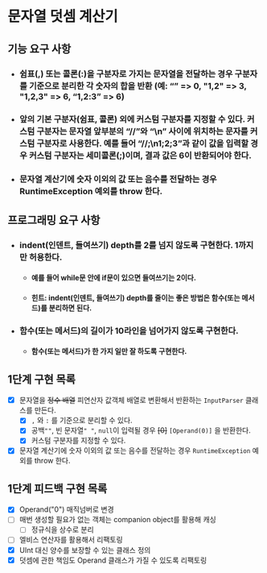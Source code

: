 # 문자열 덧셈 계산기

## 기능 요구 사항

- ### 쉼표(,) 또는 콜론(:)을 구분자로 가지는 문자열을 전달하는 경우 구분자를 기준으로 분리한 각 숫자의 합을 반환 (예: “” => 0, "1,2" => 3, "1,2,3" => 6, “1,2:3” => 6)
- ### 앞의 기본 구분자(쉼표, 콜론) 외에 커스텀 구분자를 지정할 수 있다. 커스텀 구분자는 문자열 앞부분의 “//”와 “\n” 사이에 위치하는 문자를 커스텀 구분자로 사용한다. 예를 들어 “//;\n1;2;3”과 같이 값을 입력할 경우 커스텀 구분자는 세미콜론(;)이며, 결과 값은 6이 반환되어야 한다.
- ### 문자열 계산기에 숫자 이외의 값 또는 음수를 전달하는 경우 RuntimeException 예외를 throw 한다.

## 프로그래밍 요구 사항

- ### indent(인덴트, 들여쓰기) depth를 2를 넘지 않도록 구현한다. 1까지만 허용한다.
    - #### 예를 들어 while문 안에 if문이 있으면 들여쓰기는 2이다.
    - #### 힌트: indent(인덴트, 들여쓰기) depth를 줄이는 좋은 방법은 함수(또는 메서드)를 분리하면 된다.
- ### 함수(또는 메서드)의 길이가 10라인을 넘어가지 않도록 구현한다.
    - #### 함수(또는 메서드)가 한 가지 일만 잘 하도록 구현한다.

## 1단계 구현 목록

- [x] 문자열을 ~~정수 배열~~ 피연산자 값객체 배열로 변환해서 반환하는 `InputParser` 클래스를 만든다.
    - [x] `,` 와 `:` 를 기준으로 분리할 수 있다.
    - [x] 공백`""`, 빈 문자열`" "`, `null`이 입력될 경우 ~~[0]~~ `[Operand(0)]` 을 반환한다.
    - [x] 커스텀 구분자를 지정할 수 있다.
- [x] 문자열 계산기에 숫자 이외의 값 또는 음수를 전달하는 경우 `RuntimeException` 예외를 throw 한다.

## 1단계 피드백 구현 목록
- [x] Operand("0") 매직넘버로 변경
- [ ] 매번 생성할 필요가 없는 객체는 companion object를 활용해 캐싱
  - [ ] 정규식을 상수로 분리
- [ ] 엘비스 연산자를 활용해서 리팩토링
- [x] UInt 대신 양수를 보장할 수 있는 클래스 정의
- [x] 덧셈에 관한 책임도 Operand 클래스가 가질 수 있도록 리팩토링
